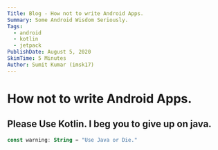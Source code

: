 ```yaml
---
Title: Blog - How not to write Android Apps.
Summary: Some Android Wisdom Seriously.
Tags:
  - android
  - kotlin
  - jetpack
PublishDate: August 5, 2020
SkimTime: 5 Minutes
Author: Sumit Kumar (imsk17)
---
```


# How not to write Android Apps.

## Please Use Kotlin. I beg you to give up on java.

```kotlin
const warning: String = "Use Java or Die."
```
